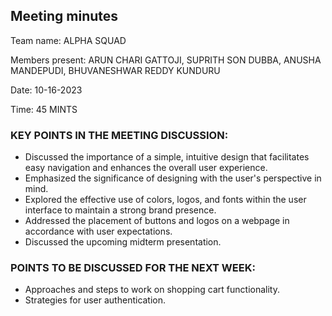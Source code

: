 ## Meeting minutes

Team name: ALPHA SQUAD

Members present: ARUN CHARI GATTOJI, SUPRITH SON DUBBA, ANUSHA MANDEPUDI, BHUVANESHWAR REDDY KUNDURU

Date: 10-16-2023

Time: 45 MINTS

### KEY POINTS IN THE MEETING DISCUSSION:

-	Discussed the importance of a simple, intuitive design that facilitates easy 		navigation and enhances the overall user experience.
-	Emphasized the significance of designing with the user's perspective in mind.
-	Explored the effective use of colors, logos, and fonts within the user 			interface to maintain a strong brand presence.
-	Addressed the placement of buttons and logos on a webpage in accordance with 		user expectations.
-	Discussed the upcoming midterm presentation.

 
### POINTS TO BE DISCUSSED FOR THE NEXT WEEK: 

-	Approaches and steps to work on shopping cart functionality.
-	Strategies for user authentication.
